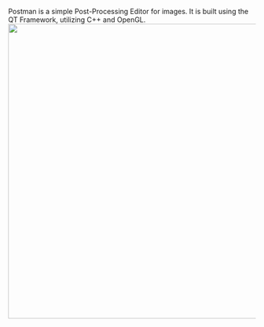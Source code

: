 Postman is a simple Post-Processing Editor for images. It is built using the QT Framework, utilizing C++ and OpenGL.
 <img src="https://media2.giphy.com/media/v1.Y2lkPTc5MGI3NjExOTIyejc4MGJzMGxydm54ZmJrZHN5eXY2MWF0Z25oaDhyb3plb2g0ZSZlcD12MV9pbnRlcm5hbF9naWZfYnlfaWQmY3Q9Zw/qBVd5AMFRAQ1G7logM/giphy.gif"
  width="1916" 
  height="600" 
  style="margin: 0 auto"/>
